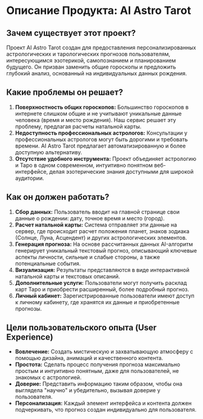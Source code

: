 # Описание Продукта: AI Astro Tarot

## Зачем существует этот проект?

Проект AI Astro Tarot создан для предоставления персонализированных астрологических и тарологических прогнозов пользователям, интересующимся эзотерикой, самопознанием и планированием будущего. Он призван заменить общие гороскопы и предложить глубокий анализ, основанный на индивидуальных данных рождения.

## Какие проблемы он решает?

1.  **Поверхностность общих гороскопов:** Большинство гороскопов в интернете слишком общие и не учитывают уникальные данные человека (время и место рождения). Наш сервис решает эту проблему, предлагая расчеты натальной карты.
2.  **Недоступность профессиональных астрологов:** Консультации у профессиональных астрологов могут быть дорогими и требовать времени. AI Astro Tarot предлагает автоматизированную и более доступную альтернативу.
3.  **Отсутствие удобного инструмента:** Проект объединяет астрологию и Таро в одном современном, интуитивно понятном веб-интерфейсе, делая эзотерические знания доступными для широкой аудитории.

## Как он должен работать?

1.  **Сбор данных:** Пользователь вводит на главной странице свои данные о рождении: дату, точное время и место (город).
2.  **Расчет натальной карты:** Система отправляет эти данные на сервер, где происходит расчет положения планет, знаков зодиака (Солнце, Луна, Асцендент) и других астрологических элементов.
3.  **Генерация прогноза:** На основе рассчитанных данных AI-алгоритм генерирует уникальный текстовый прогноз, описывающий ключевые аспекты личности, сильные и слабые стороны, а также потенциальные события.
4.  **Визуализация:** Результаты представляются в виде интерактивной натальной карты и текстовых описаний.
5.  **Дополнительные услуги:** Пользователи могут получить расклад карт Таро и приобрести расширенный, более подробный прогноз.
6.  **Личный кабинет:** Зарегистрированные пользователи имеют доступ к личному кабинету, где хранятся их данные и приобретенные прогнозы.

## Цели пользовательского опыта (User Experience)

-   **Вовлечение:** Создать мистическую и захватывающую атмосферу с помощью дизайна, анимаций и качественного контента.
-   **Простота:** Сделать процесс получения прогноза максимально простым и интуитивно понятным, даже для пользователей, не знакомых с астрологией.
-   **Доверие:** Представить информацию таким образом, чтобы она выглядела "научно" и убедительно, вызывая доверие у пользователя.
-   **Персонализация:** Каждый элемент интерфейса и контента должен подчеркивать, что прогноз создан индивидуально для пользователя.